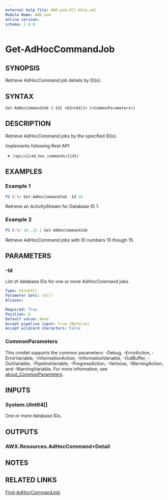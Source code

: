 ```yaml
---
external help file: AWX.psm.dll-Help.xml
Module Name: AWX.psm
online version:
schema: 2.0.0
---
```


# Get-AdHocCommandJob

## SYNOPSIS
Retrieve AdHocCommand job details by ID(s).

## SYNTAX

```
Get-AdHocCommandJob [-Id] <UInt64[]> [<CommonParameters>]
```

## DESCRIPTION
Retrieve AdHocCommand jobs by the specified ID(s).

Implements following Rest API:  
- `/api/v2/ad_hoc_commands/{id}/`  

## EXAMPLES

### Example 1
```powershell
PS C:\> Get-AdHocCommandJob -Id 10
```

Retrieve an ActivityStream for Database ID 1.

### Example 2
```powershell
PS C:\> 10..15 | Get-AdHocCommandJob
```

Retrieve AdHocCommand jobs with ID numbers 10 though 15.

## PARAMETERS

### -Id
List of database IDs for one or more AdHocCommand jobs.

```yaml
Type: UInt64[]
Parameter Sets: (All)
Aliases:

Required: True
Position: 0
Default value: None
Accept pipeline input: True (ByValue)
Accept wildcard characters: False
```

### CommonParameters
This cmdlet supports the common parameters: -Debug, -ErrorAction, -ErrorVariable, -InformationAction, -InformationVariable, -OutBuffer, -OutVariable, -PipelineVariable, -ProgressAction, -Verbose, -WarningAction, and -WarningVariable. For more information, see [about_CommonParameters](http://go.microsoft.com/fwlink/?LinkID=113216).

## INPUTS

### System.UInt64[]
One or more database IDs.

## OUTPUTS

### AWX.Resources.AdHocCommand+Detail
## NOTES

## RELATED LINKS

[Find-AdHocCommandJob](Find-AdHocCommandJob.md)
